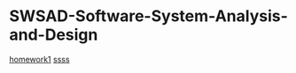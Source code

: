 # SWSAD-Software-System-Analysis-and-Design

[homework1](homework1)
[ssss](https://wcptbtptpbcptdtptp.github.io/SWSAD-Software-System-Analysis-and-Design/)



